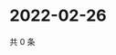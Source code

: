# 2022-02-26

共 0 条

<!-- BEGIN WEIBO -->
<!-- 最后更新时间 Sat Feb 26 2022 06:15:11 GMT+0800 (China Standard Time) -->

<!-- END WEIBO -->
